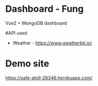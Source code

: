 # Dashboard - Fung
Vue2 + MongoDB dashboard

#API used
- Weather - https://www.weatherbit.io/

# Demo site
https://safe-atoll-26346.herokuapp.com/